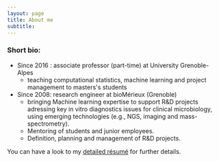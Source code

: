```yaml
---
layout: page
title: About me
subtitle:
---
```



### Short bio: 

- Since 2016 : associate professor (part-time) at University Grenoble-Alpes
  - teaching computational statistics, machine learning and project management to masters's students
- Since 2008: research engineer at bioMérieux (Grenoble)
  - bringing Machine learning expertise to support R&D projects adressing key in vitro diagnostics issues for clinical microbiology, using emerging technologies (e.g., NGS, imaging and mass-spectrometry). 
  - Mentoring of students and junior employees.
  - Definition, planning and management of R&D projects.

You can have a look to my [detailed résumé](https://pmahe.github.io/aboutme/) for further details. 
